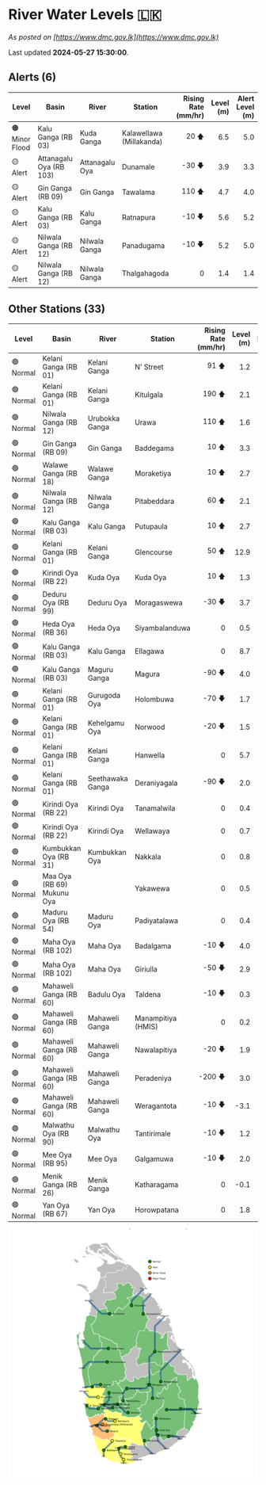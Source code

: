 # River Water Levels :sri_lanka:

*As posted on [https://www.dmc.gov.lk](https://www.dmc.gov.lk)*

Last updated **2024-05-27 15:30:00**.

## Alerts (6)

| Level | Basin | River | Station | Rising Rate (mm/hr) | Level (m) | Alert Level (m) |
|---|---|---|---|--: |--:|--:|
| 🟠 Minor Flood | Kalu Ganga (RB 03) | Kuda Ganga | Kalawellawa (Millakanda) | 20 🡅 | 6.5 | 5.0 |
| 🟡 Alert | Attanagalu Oya (RB 103) | Attanagalu Oya | Dunamale | -30 🡇 | 3.9 | 3.3 |
| 🟡 Alert | Gin Ganga (RB 09) | Gin Ganga | Tawalama | 110 🡅 | 4.7 | 4.0 |
| 🟡 Alert | Kalu Ganga (RB 03) | Kalu Ganga | Ratnapura | -10 🡇 | 5.6 | 5.2 |
| 🟡 Alert | Nilwala Ganga (RB 12) | Nilwala Ganga | Panadugama | -10 🡇 | 5.2 | 5.0 |
| 🟡 Alert | Nilwala Ganga (RB 12) | Nilwala Ganga | Thalgahagoda | 0  | 1.4 | 1.4 |

## Other Stations (33)

| Level | Basin | River | Station | Rising Rate (mm/hr) | Level (m) | Alert Level (m) | Time to Alert |
|---|---|---|---|--: |--:|--:|---|
| 🟢 Normal | Kelani Ganga (RB 01) | Kelani Ganga | N' Street | 91 🡅 | 1.2 | 1.2 | 0.3 ⏳ |
| 🟢 Normal | Kelani Ganga (RB 01) | Kelani Ganga | Kitulgala | 190 🡅 | 2.1 | 3.0 | 4.7 ⏳ |
| 🟢 Normal | Nilwala Ganga (RB 12) | Urubokka Ganga | Urawa | 110 🡅 | 1.6 | 2.5 | 8.4 ⏳ |
| 🟢 Normal | Gin Ganga (RB 09) | Gin Ganga | Baddegama | 10 🡅 | 3.3 | 3.5 | 16.0 ⏳ |
| 🟢 Normal | Walawe Ganga (RB 18) | Walawe Ganga | Moraketiya | 10 🡅 | 2.7 | 3.0 | 28.0 ⏳ |
| 🟢 Normal | Nilwala Ganga (RB 12) | Nilwala Ganga | Pitabeddara | 60 🡅 | 2.1 | 4.0 | 31.2 ⏳ |
| 🟢 Normal | Kalu Ganga (RB 03) | Kalu Ganga | Putupaula | 10 🡅 | 2.7 | 3.0 | 34.0 ⏳ |
| 🟢 Normal | Kelani Ganga (RB 01) | Kelani Ganga | Glencourse | 50 🡅 | 12.9 | 15.0 | 42.0 ⏳ |
| 🟢 Normal | Kirindi Oya (RB 22) | Kuda Oya | Kuda Oya | 10 🡅 | 1.3 | 6.9 | 559.0 ⏳ |
| 🟢 Normal | Deduru Oya (RB 99) | Deduru Oya | Moragaswewa | -30 🡇 | 3.7 | 4.8 | 🟢 |
| 🟢 Normal | Heda Oya (RB 36) | Heda Oya | Siyambalanduwa | 0  | 0.5 | 4.5 | 🟢 |
| 🟢 Normal | Kalu Ganga (RB 03) | Kalu Ganga | Ellagawa | 0  | 8.7 | 10.0 | 🟢 |
| 🟢 Normal | Kalu Ganga (RB 03) | Maguru Ganga | Magura | -90 🡇 | 4.0 | 4.0 | 🟢 |
| 🟢 Normal | Kelani Ganga (RB 01) | Gurugoda Oya | Holombuwa | -70 🡇 | 1.7 | 3.0 | 🟢 |
| 🟢 Normal | Kelani Ganga (RB 01) | Kehelgamu Oya | Norwood | -20 🡇 | 1.5 | 1.5 | 🟢 |
| 🟢 Normal | Kelani Ganga (RB 01) | Kelani Ganga | Hanwella | 0  | 5.7 | 7.0 | 🟢 |
| 🟢 Normal | Kelani Ganga (RB 01) | Seethawaka Ganga | Deraniyagala | -90 🡇 | 2.0 | 4.8 | 🟢 |
| 🟢 Normal | Kirindi Oya (RB 22) | Kirindi Oya | Tanamalwila | 0  | 0.4 | 4.0 | 🟢 |
| 🟢 Normal | Kirindi Oya (RB 22) | Kirindi Oya | Wellawaya | 0  | 0.7 | 4.4 | 🟢 |
| 🟢 Normal | Kumbukkan Oya (RB 31) | Kumbukkan Oya | Nakkala | 0  | 0.8 | 5.0 | 🟢 |
| 🟢 Normal | Maa Oya (RB 69) Mukunu Oya |  | Yakawewa | 0  | 0.5 | 4.0 | 🟢 |
| 🟢 Normal | Maduru Oya (RB 54) | Maduru Oya | Padiyatalawa | 0  | 0.4 | 4.0 | 🟢 |
| 🟢 Normal | Maha Oya (RB 102) | Maha Oya | Badalgama | -10 🡇 | 4.0 | 5.0 | 🟢 |
| 🟢 Normal | Maha Oya (RB 102) | Maha Oya | Giriulla | -50 🡇 | 2.9 | 5.5 | 🟢 |
| 🟢 Normal | Mahaweli Ganga (RB 60) | Badulu Oya | Taldena | -10 🡇 | 0.3 | 3.0 | 🟢 |
| 🟢 Normal | Mahaweli Ganga (RB 60) | Mahaweli Ganga | Manampitiya (HMIS) | 0  | 0.2 | 3.0 | 🟢 |
| 🟢 Normal | Mahaweli Ganga (RB 60) | Mahaweli Ganga | Nawalapitiya | -20 🡇 | 1.9 | 3.5 | 🟢 |
| 🟢 Normal | Mahaweli Ganga (RB 60) | Mahaweli Ganga | Peradeniya | -200 🡇 | 3.0 | 5.0 | 🟢 |
| 🟢 Normal | Mahaweli Ganga (RB 60) | Mahaweli Ganga | Weragantota | -10 🡇 | -3.1 | 5.0 | 🟢 |
| 🟢 Normal | Malwathu Oya (RB 90) | Malwathu Oya | Tantirimale | -10 🡇 | 1.2 | 5.0 | 🟢 |
| 🟢 Normal | Mee Oya (RB 95) | Mee Oya | Galgamuwa | -10 🡇 | 2.0 | 4.8 | 🟢 |
| 🟢 Normal | Menik Ganga (RB 26) | Menik Ganga | Katharagama | 0  | -0.1 | 4.0 | 🟢 |
| 🟢 Normal | Yan Oya (RB 67) | Yan Oya | Horowpatana | 0  | 1.8 | 6.0 | 🟢 |


<div id="river-water-level-map">

![River Water Level Map](images/river-water-level-map.png)

</div>
